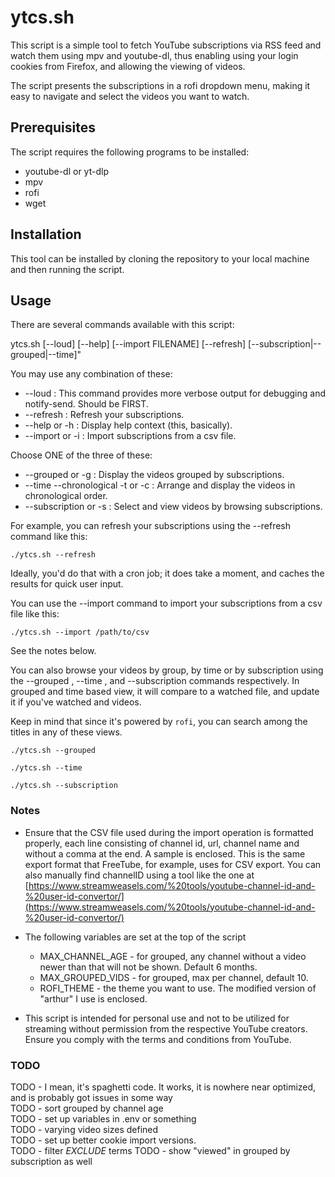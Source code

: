  # ytcs.sh
 
 This script is a simple tool to fetch YouTube subscriptions via RSS feed and 
 watch them using mpv and youtube-dl, thus enabling using your login cookies from
 Firefox, and allowing the viewing of videos.
 
 The script presents the subscriptions in a rofi dropdown menu, making it easy to navigate and select the videos you want to watch. 
 
 ## Prerequisites
 
 The script requires the following programs to be installed: 
 
 * youtube-dl or yt-dlp 
 * mpv 
 * rofi 
 * wget 
 
 ## Installation 
 
 This tool can be installed by cloning the repository to your local machine and then running the script. 

 
 ## Usage
 
 There are several commands available with this script: 
 
 ytcs.sh [--loud] [--help] [--import FILENAME] [--refresh] [--subscription|--grouped|--time]"
 
 You may use any combination of these:
 
 * --loud : This command provides more verbose output for debugging and notify-send. Should be FIRST.
 * --refresh : Refresh your subscriptions.
 * --help or -h : Display help context (this, basically). 
 * --import or -i : Import subscriptions from a csv file. 
 
 Choose ONE of the three of these:  
 
 * --grouped or -g : Display the videos grouped by subscriptions. 
 * --time --chronological -t or -c : Arrange and display the videos in chronological order. 
 * --subscription or -s : Select and view videos by browsing subscriptions.
 
 For example, you can refresh your subscriptions using the --refresh command like this:
 
`./ytcs.sh --refresh`

Ideally, you'd do that with a cron job; it does take a moment, and caches the 
results for quick user input.
 
 You can use the --import command to import your subscriptions from a csv file like this: 
 
`./ytcs.sh --import /path/to/csv`

See the notes below.
 
 You can also browse your videos by group, by time or by subscription using the 
 --grouped , --time , and --subscription commands respectively. In grouped and 
 time based view, it will compare to a watched file, and update it if you've watched
 and videos.  
 
 Keep in mind that since it's powered by `rofi`, you can search among the titles in any of these views.
 
 
 ```
./ytcs.sh --grouped 
 
./ytcs.sh --time 
 
./ytcs.sh --subscription 
```
 
 ### Notes
 
 * Ensure that the CSV file used during the import operation is formatted properly, each line consisting of channel id, url, channel name and without a comma at 
 the end. A sample is enclosed. This is the same export format that FreeTube, for example, uses for CSV export. You can also manually find channelID using a 
 tool like the one at  [https://www.streamweasels.com/%20tools/youtube-channel-id-and-%20user-id-convertor/](https://www.streamweasels.com/%20tools/youtube-channel-id-and-%20user-id-convertor/)
 
 * The following variables are set at the top of the script
    - MAX_CHANNEL_AGE - for grouped, any channel without a video newer than that will not be shown. Default 6 months.
    - MAX_GROUPED_VIDS - for grouped, max per channel, default 10.
    - ROFI_THEME - the theme you want to use. The modified version of "arthur" I use is enclosed.
 
 *  This script is intended for personal use and not to be utilized for streaming without permission from the respective YouTube creators. Ensure you comply with 
 the terms and conditions from YouTube.
 
### TODO

TODO - I mean, it's spaghetti code. It works, it is nowhere near optimized, and is probably got issues in some way  
TODO - sort grouped by channel age  
TODO - set up variables in .env or something  
TODO - varying video sizes defined  
TODO - set up better cookie import versions.  
TODO - filter *EXCLUDE* terms
TODO - show "viewed" in grouped by subscription as well

